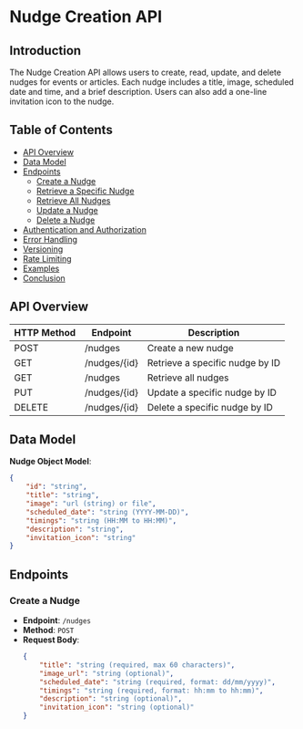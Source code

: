 # Nudge Creation API

## Introduction
The Nudge Creation API allows users to create, read, update, and delete nudges for events or articles. Each nudge includes a title, image, scheduled date and time, and a brief description. Users can also add a one-line invitation icon to the nudge.

## Table of Contents
- [API Overview](#api-overview)
- [Data Model](#data-model)
- [Endpoints](#endpoints)
  - [Create a Nudge](#create-a-nudge)
  - [Retrieve a Specific Nudge](#retrieve-a-specific-nudge)
  - [Retrieve All Nudges](#retrieve-all-nudges)
  - [Update a Nudge](#update-a-nudge)
  - [Delete a Nudge](#delete-a-nudge)
- [Authentication and Authorization](#authentication-and-authorization)
- [Error Handling](#error-handling)
- [Versioning](#versioning)
- [Rate Limiting](#rate-limiting)
- [Examples](#examples)
- [Conclusion](#conclusion)

## API Overview
| HTTP Method | Endpoint         | Description                                |
|-------------|------------------|--------------------------------------------|
| POST        | /nudges          | Create a new nudge                         |
| GET         | /nudges/{id}     | Retrieve a specific nudge by ID            |
| GET         | /nudges          | Retrieve all nudges                        |
| PUT         | /nudges/{id}     | Update a specific nudge by ID              |
| DELETE      | /nudges/{id}     | Delete a specific nudge by ID              |

## Data Model
**Nudge Object Model**:
```json
{
    "id": "string",
    "title": "string",
    "image": "url (string) or file",
    "scheduled_date": "string (YYYY-MM-DD)",
    "timings": "string (HH:MM to HH:MM)",
    "description": "string",
    "invitation_icon": "string"
}
```

## Endpoints

### Create a Nudge
- **Endpoint**: `/nudges`
- **Method**: `POST`
- **Request Body**:
  ```json
  {
      "title": "string (required, max 60 characters)",
      "image_url": "string (optional)",
      "scheduled_date": "string (required, format: dd/mm/yyyy)",
      "timings": "string (required, format: hh:mm to hh:mm)",
      "description": "string (optional)",
      "invitation_icon": "string (optional)"
  }
  ```
 
